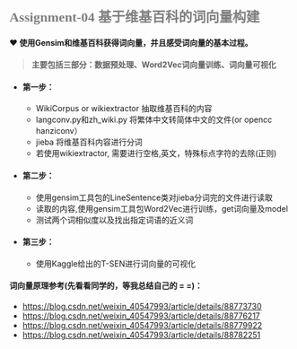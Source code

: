 ### <font color="gray" size="5" face="我是微软雅黑">Assignment-04 基于维基百科的词向量构建</font> 

#### &#10084; 使用Gensim和维基百科获得词向量，并且感受词向量的基本过程。

> #### 主要包括三部分：数据预处理、Word2Vec词向量训练、词向量可视化    

+ #### 第一步：
    * WikiCorpus or wikiextractor 抽取维基百科的内容
    * langconv.py和zh_wiki.py 将繁体中文转简体中文的文件(or opencc hanziconv）
    * jieba 将维基百科内容进行分词
    * 若使用wikiextractor, 需要进行空格,英文，特殊标点字符的去除(正则)

+ #### 第二步：
    * 使用gensim工具包的LineSentence类对jieba分词完的文件进行读取
    * 读取的内容,使用gensim工具包Word2Vec进行训练，get词向量及model
    * 测试两个词相似度以及找出指定词语的近义词

+ #### 第三步：
    * 使用Kaggle给出的T-SEN进行词向量的可视化
    

####  词向量原理参考(先看看同学的，等我总结自己的 = =)：
+ https://blog.csdn.net/weixin_40547993/article/details/88773730 
+ https://blog.csdn.net/weixin_40547993/article/details/88776217  
+ https://blog.csdn.net/weixin_40547993/article/details/88779922  
+ https://blog.csdn.net/weixin_40547993/article/details/88782251  

